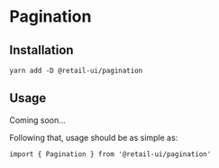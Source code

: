 # Pagination

## Installation

`yarn add -D @retail-ui/pagination`

## Usage

Coming soon...

Following that, usage should be as simple as:

```tsx
import { Pagination } from '@retail-ui/pagination'
```
